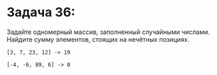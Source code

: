 # Задача 36: 

  Задайте одномерный массив, заполненный случайными числами. Найдите сумму элементов, стоящих на нечётных позициях.

```
[3, 7, 23, 12] -> 19

[-4, -6, 89, 6] -> 0

```
